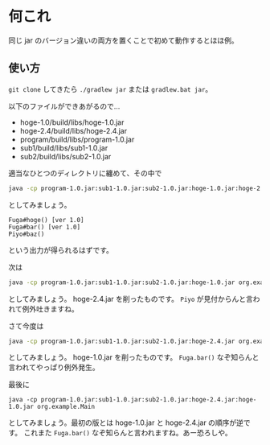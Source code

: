 # 何これ
同じ jar のバージョン違いの両方を置くことで初めて動作するとほほ例。

## 使い方
`git clone` してきたら `./gradlew jar` または `gradlew.bat jar`。

以下のファイルができあがるので...

 - hoge-1.0/build/libs/hoge-1.0.jar
 - hoge-2.4/build/libs/hoge-2.4.jar
 - program/build/libs/program-1.0.jar
 - sub1/build/libs/sub1-1.0.jar
 - sub2/build/libs/sub2-1.0.jar

適当なひとつのディレクトリに纏めて、その中で

```sh
java -cp program-1.0.jar:sub1-1.0.jar:sub2-1.0.jar:hoge-1.0.jar:hoge-2.4.jar org.example.Main
```

としてみましょう。

```
Fuga#hoge() [ver 1.0]
Fuga#bar() [ver 1.0]
Piyo#baz()
```

という出力が得られるはずです。

次は

```sh
java -cp program-1.0.jar:sub1-1.0.jar:sub2-1.0.jar:hoge-1.0.jar org.example.Main
```

としてみましょう。 hoge-2.4.jar を削ったものです。 `Piyo` が見付からんと言われて例外吐きますね。

さて今度は

```sh
java -cp program-1.0.jar:sub1-1.0.jar:sub2-1.0.jar:hoge-2.4.jar org.example.Main
```

としてみましょう。 hoge-1.0.jar を削ったものです。 `Fuga.bar()` なぞ知らんと言われてやっぱり例外発生。

最後に

```
java -cp program-1.0.jar:sub1-1.0.jar:sub2-1.0.jar:hoge-2.4.jar:hoge-1.0.jar org.example.Main
```

としてみましょう。最初の版とは hoge-1.0.jar と hoge-2.4.jar の順序が逆です。
これまた `Fuga.bar()` なぞ知らんと言われますね。あー恐ろしや。
